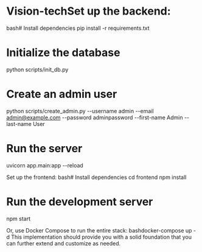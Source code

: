 # Vision-techSet up the backend:

bash# Install dependencies
pip install -r requirements.txt

# Initialize the database

python scripts/init_db.py

# Create an admin user

python scripts/create_admin.py --username admin --email admin@example.com --password adminpassword --first-name Admin --last-name User

# Run the server

uvicorn app.main:app --reload

Set up the frontend:
bash# Install dependencies
cd frontend
npm install

# Run the development server

npm start

Or, use Docker Compose to run the entire stack:
bashdocker-compose up -d
This implementation should provide you with a solid foundation that you can further extend and customize as needed.
